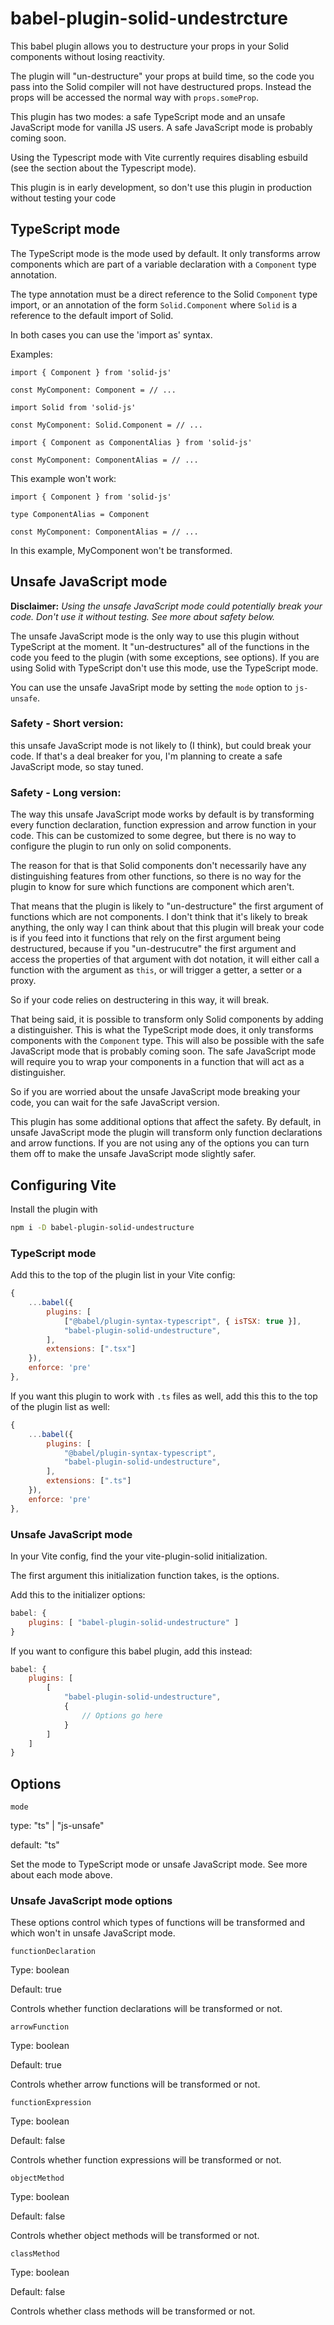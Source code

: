 # babel-plugin-solid-undestrcture

This babel plugin allows you to destructure your props in your Solid components without losing reactivity.

The plugin will "un-destructure" your props at build time, so the code you pass into the Solid compiler will not have destructured props. Instead the props will be accessed the normal way with `props.someProp`.

This plugin has two modes: a safe TypeScript mode and an unsafe JavaScript mode for vanilla JS users. A safe JavaScript mode is probably coming soon.

Using the Typescript mode with Vite currently requires disabling esbuild (see the section about the Typescript mode).

This plugin is in early development, so don't use this plugin in production without testing your code


## TypeScript mode

The TypeScript mode is the mode used by default.
It only transforms arrow components which are part of a variable declaration with a `Component` type annotation.

The type annotation must be a direct reference to the Solid `Component` type import, or an annotation of the form `Solid.Component` where `Solid` is a reference to the default import of Solid.

In both cases you can use the 'import as' syntax.

Examples:

```tsx
import { Component } from 'solid-js'

const MyComponent: Component = // ...
```

```tsx
import Solid from 'solid-js'

const MyComponent: Solid.Component = // ...
```

```tsx
import { Component as ComponentAlias } from 'solid-js'

const MyComponent: ComponentAlias = // ...
```

This example won't work:

```tsx
import { Component } from 'solid-js'

type ComponentAlias = Component

const MyComponent: ComponentAlias = // ...
```

In this example, MyComponent won't be transformed.


## Unsafe JavaScript mode

**Disclaimer:** *Using the unsafe JavaScript mode could potentially break your code. Don't use it without testing. See more about safety below.*

The unsafe JavaScript mode is the only way to use this plugin without TypeScript at the moment. It "un-destructures" all of the functions in the code you feed to the plugin (with some exceptions, see options).
If you are using Solid with TypeScript don't use this mode, use the TypeScript mode.

You can use the unsafe JavaSript mode by setting the `mode` option to `js-unsafe`.

### Safety - Short version: ###
this unsafe JavaScript mode is not likely to (I think), but could break your code. If that's a deal breaker for you, I'm planning to create a safe JavaScript mode, so stay tuned.

### Safety - Long version: ###
The way this unsafe JavaScript mode works by default is by transforming every function declaration, function expression and arrow function in your code. This can be customized to some degree, but there is no way to configure the plugin to run only on solid components.

The reason for that is that Solid components don't necessarily have any distinguishing features from other functions, so there is no way for the plugin to know for sure which functions are component which aren't.

That means that the plugin is likely to "un-destructure" the first argument of functions which are not components. I don't think that it's likely to break anything, the only way I can think about that this plugin will break your code is if you feed into it functions that rely on the first argument being destructured, because if you "un-destrucutre" the first argument and access the properties of that argument with dot notation, it will either call a function with the argument as `this`, or will trigger a getter, a setter or a proxy.

So if your code relies on destructering in this way, it will break.

That being said, it is possible to transform only Solid components by adding a distinguisher. This is what the TypeScript mode does, it only transforms components with the `Component` type. This will also be possible with the safe JavaScript mode that is probably coming soon. The safe JavaScript mode will require you to wrap your components in a function that will act as a distinguisher.

So if you are worried about the unsafe JavaScript mode breaking your code, you can wait for the safe JavaScript version.

This plugin has some additional options that affect the safety. By default, in unsafe JavaScript mode the plugin will transform only function declarations and arrow functions. If you are not using any of the options you can turn them off to make the unsafe JavaScript mode slightly safer.


## Configuring Vite

Install the plugin with 

```sh
npm i -D babel-plugin-solid-undestructure
```

### TypeScript mode

Add this to the top of the plugin list in your Vite config:
```js
{
    ...babel({
        plugins: [
            ["@babel/plugin-syntax-typescript", { isTSX: true }],
            "babel-plugin-solid-undestructure",
        ],
        extensions: [".tsx"]
    }),
    enforce: 'pre'
},
```

If you want this plugin to work with `.ts` files as well, add this this to the top of the plugin list as well:
```js
{
    ...babel({
        plugins: [
            "@babel/plugin-syntax-typescript",
            "babel-plugin-solid-undestructure",
        ],
        extensions: [".ts"]
    }),
    enforce: 'pre'
},
```

### Unsafe JavaScript mode

In your Vite config, find the your vite-plugin-solid initialization.

The first argument this initialization function takes, is the options.

Add this to the initializer options:
```js
babel: {
    plugins: [ "babel-plugin-solid-undestructure" ]
}
```

If you want to configure this babel plugin, add this instead:
```js
babel: {
    plugins: [
        [
            "babel-plugin-solid-undestructure", 
            { 
                // Options go here
            }
        ]
    ]
}
```


## Options

`mode`

type: "ts" | "js-unsafe"

default: "ts"

Set the mode to TypeScript mode or unsafe JavaScript mode. See more about each mode above.

### Unsafe JavaScript mode options

These options control which types of functions will be transformed and which won't in unsafe JavaScript mode.

`functionDeclaration`

Type: boolean

Default: true

Controls whether function declarations will be transformed or not.

`arrowFunction`

Type: boolean

Default: true

Controls whether arrow functions will be transformed or not.

`functionExpression`

Type: boolean

Default: false

Controls whether function expressions will be transformed or not.

`objectMethod`

Type: boolean

Default: false

Controls whether object methods will be transformed or not.

`classMethod`

Type: boolean

Default: false

Controls whether class methods will be transformed or not.
